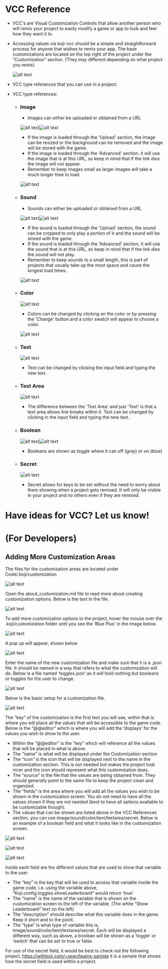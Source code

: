 # VCC Reference

- VCC's are Visual Customization Controls that allow another person who will remix your project to easily modify a game or app to look and feel how they want it to.

- Accessing values via koji-vcc should be a simple and straightforward process for anyone that wishes to remix your app. The base customizations are located on the top right of the project under the “Customization” section. (They may different depending on what project you remix)

  ![alt text](vcc_reference/koji_customization.png)

- VCC type references that you can use in a project:

- VCC type references:
  - ### Image
    - Images can either be uploaded or obtained from a URL
	
    ![alt text](vcc_reference/upload_image.png)![alt text](vcc_reference/rawurl_image.png)
 
	- If the image is loaded through the 'Upload' section, the image can be resized or the background can be removed and the image will be stored with the game.
	- If the image is loaded through the 'Advanced' section, it will use the image that is at this URL, so keep in mind that if the link dies the image will not appear.
	- Remember to keep images small as larger images will take a much longer time to load.
	
    ![alt text](vcc_reference/image_customization.png)
 
  - ### Sound
	- Sounds can either be uploaded or obtained from a URL
	
    ![alt text](vcc_reference/upload_sound.png)![alt text](vcc_reference/rawurl_sound.png)
 
	- If the sound is 	loaded through the 'Upload' section, the sound can be cropped to only play a portion of it and the sound will be stored with the game.
	- If the sound is 	loaded through the 'Advanced' section, it will use the sound that is at this URL, so keep in mind that if the link dies the sound will not play.
	- Remember to keep sounds to a small length, this is part of projects that usually take up the most space and cause the longest load times.
	
    ![alt text](vcc_reference/sound_customization.png)
 
  - ### Color
  
    ![alt text](vcc_reference/color_customization.png)
 
	- Colors can be 	changed by clicking on the color or by pressing the 'Change' button and a color swatch will appear to choose a color.
	
	![alt text](vcc_reference/color_choose.png)
	
  - ### Text
  
    ![alt text](vcc_reference/text_customization.png)
 
	- Text can be changed by clicking the input field and typing the new text.
  - ### Text Area
  
    ![alt text](vcc_reference/textarea_customization.png)
 
	- The difference between the 'Text Area' and just 'Text' is that a text area allows line breaks within it. Text can be changed by clicking in the input field and typing the new text.
  - ### Boolean
  
    ![alt text](vcc_reference/booleanfalse_customization.png)![alt text](vcc_reference/booleantrue_customization.png)
 
	- Booleans are shown as toggle where it can off (gray) or on (blue)
  - ### Secret
  
    ![alt text](vcc_reference/secret_customization.png)
 
	- Secret allows for keys to be set without the need to worry about them showing when a project gets remixed. It will only be visible in your project and no others even if they are remixed.
	
# Have ideas for VCC? Let us know!

# (For Developers)
## Adding More Customization Areas
The files for the customization areas are located under Code/.koji/customization

![alt text](vcc_reference/customization_folder_01.png)

Open the about_customization.md file to read more about creating customization options. Below is the text in the file.

![alt text](vcc_reference/customization_md_text.png)

To add more customization options to the project, hover the mouse over the .koji/customization folder until you see the ‘Blue Plus’ in the image below.

![alt text](vcc_reference/customization_folder_02.png)

A pop up will appear, shown below

![alt text](vcc_reference/file_popup_01.png)

Enter the name of the new customization file and make sure that it is a .json file. It should be named in a way that refers to what the customization will do. Below is a file named ‘toggles.json’ as it will hold nothing but booleans or toggles for the user to change.

![alt text](vcc_reference/file_popup_02.png)

Below is the basic setup for a customization file.

![alt text](vcc_reference/basic_customization_file.png)

The “key” of the customization is the first text you will see, within that is where you will place all the values that will be accessible to the game code. 
Below is the “@@editor” which is where you will add the ‘displays’ for the values you wish to show to the user. 
 - Within the “@@editor” is the “key” which will reference all the values that will be placed in what is above.
 - The “name” is what will be displayed under the Customization section
 - The “icon” is the icon that will be displayed next to the name in the customization section. This is not needed but makes the project look nicer and the icon should represent what this customization does.
 - The “source” is the file that the values are being obtained from. They should generally point to the same file to keep the project clean and organized.
 - The “fields” is the area where you will add all the values you wish to be shown in the customization screen. You do not need to have all the values shown if they are not needed (best to have all options available to be customizable though).
  - The values that can be shown are listed above in the VCC References section, you can use image/sound/color/text/textarea/secret.
Below is an example of a boolean field and what it looks like in the customization screen.

![alt text](vcc_reference/example_customization_file.png)

![alt text](vcc_reference/example_customization_display.png)

![alt text](vcc_reference/example_customization_menu.png)

Inside each field are the different values that are used to show that variable to the user.
 - The “key” is the key that will be used to access that variable inside the game code, i.e. using the variable above, “Koji.config.toggles.showLeaderboard” would return ‘true’.
 - The “name” is the name of the variable that is shown on the customization screen to the left of the variable. (The white “Show Leaderboard” text on the left)
 - The “description” should describe what this variable does in the game. Keep it short and to the point.
 - The “type” is what type of variable this is, image/sound/color/text/textarea/secret. Each will be displayed a different way, such as above, a boolean will be shown as a ‘toggle’ or ‘switch’ that can be set to true or false.
 
For use of the secret field, it would be best to check out the following  project, https://withkoji.com/~sean/teams-sample it is a sample that shows how the secret field is used within a project. 
